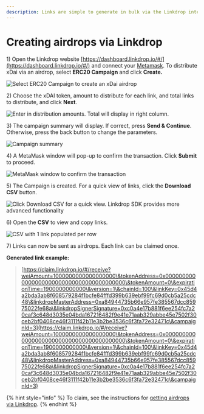```yaml
---
description: Links are simple to generate in bulk via the Linkdrop interface
---
```


# Creating airdrops via Linkdrop

1\) Open the Linkdrop website  [https://dashboard.linkdrop.io/#/](https://dashboard.linkdrop.io/#/) and connect your [Metamask](../../../for-users/wallets/metamask/metamask-setup.md).  To distribute xDai via an airdrop, select **ERC20 Campaign** and click **Create.**

![Select ERC20 Campaign to create an xDai airdrop](../../../.gitbook/assets/erc-20.png)

2\) Choose the xDAI token, amount to distribute for each link, and total links to distribute, and click **Next**.

![Enter in distribution amounts. Total will display in right column.](<../../../.gitbook/assets/Screen Shot 2019-10-15 at 12.04.00 AM.png>)

3\) The campaign summary will display. If correct, press **Send & Continue**. Otherwise, press the back button to change the parameters.

![Campaign summary](<../../../.gitbook/assets/Screen Shot 2019-10-15 at 12.04.06 AM.png>)

4\) A MetaMask window will pop-up to confirm the transaction. Click **Submit** to proceed.

![MetaMask window to confirm the transaction](<../../../.gitbook/assets/Screen Shot 2019-10-15 at 12.04.24 AM.png>)

5\) The Campaign is created. For a quick view of links, click the **Download CSV** button.

![Click Download CSV for a quick view. Linkdrop SDK provides more advanced functionality ](<../../../.gitbook/assets/Screen Shot 2019-10-15 at 12.04.38 AM.png>)

6\) Open the **CSV** to view and copy links.

![CSV with 1 link populated per row](<../../../.gitbook/assets/Screen Shot 2019-10-15 at 12.04.59 AM.png>)

7\) Links can now be sent as airdrops. Each link can be claimed once.&#x20;

**Generated link example:**

> [https://claim.linkdrop.io/#/receive?weiAmount=1000000000000000000\&tokenAddress=0x0000000000000000000000000000000000000000\&tokenAmount=0\&expirationTime=1900000000000\&version=1\&chainId=100\&linkKey=0x45d4a2bda3ab8f608579284f1bcfe84fffd399b639ebf99fc69d0cb5a25cdc48\&linkdropMasterAddress=0xa84944735b66e957fe385567dcc85975022fe68a\&linkdropSignerSignature=0xc0a4e17b881f6ee254fc7a20caf3c648d3035e04bda167216482f9e41e71aab329abbe45e7502f30ceb2bf0408ce46f3111f42b11e3b2be3536c6f3fa72e32471c\&campaignId=3](https://claim.linkdrop.io/#/receive?weiAmount=1000000000000000000\&tokenAddress=0x0000000000000000000000000000000000000000\&tokenAmount=0\&expirationTime=1900000000000\&version=1\&chainId=100\&linkKey=0x45d4a2bda3ab8f608579284f1bcfe84fffd399b639ebf99fc69d0cb5a25cdc48\&linkdropMasterAddress=0xa84944735b66e957fe385567dcc85975022fe68a\&linkdropSignerSignature=0xc0a4e17b881f6ee254fc7a20caf3c648d3035e04bda167216482f9e41e71aab329abbe45e7502f30ceb2bf0408ce46f3111f42b11e3b2be3536c6f3fa72e32471c\&campaignId=3)

{% hint style="info" %}
To claim, see the instructions for [getting airdrops via Linkdrop](getting-airdrops/getting-airdrops-via-linkdrop.md).
{% endhint %}
